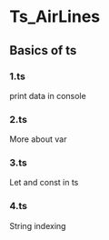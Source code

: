# Ts_AirLines

## Basics of ts

### 1.ts

print data in console

### 2.ts

More about var

### 3.ts

Let and const in ts

### 4.ts

String indexing
